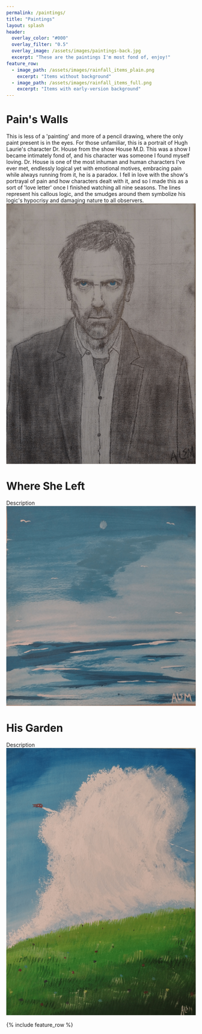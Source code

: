 ```yaml
---
permalink: /paintings/
title: "Paintings"
layout: splash
header:
  overlay_color: "#000"
  overlay_filter: "0.5"
  overlay_image: /assets/images/paintings-back.jpg
  excerpt: "These are the paintings I'm most fond of, enjoy!"
feature_row:
  - image_path: /assets/images/rainfall_items_plain.png
    excerpt: "Items without background"
  - image_path: /assets/images/rainfall_items_full.png
    excerpt: "Items with early-version background"
---
```


# Pain's Walls
This is less of a 'painting' and more of a pencil drawing, where the only paint present is in the eyes. For those unfamiliar, this is a portrait of Hugh Laurie's character Dr. House from the show House M.D. This was a show I became intimately fond of, and his character was someone I found myself loving. Dr. House is one of the most inhuman and human characters I've ever met, endlessly logical yet with emotional motives, embracing pain while always running from it, he is a paradox. I fell in love with the show's portrayal of pain and how characters dealt with it, and so I made this as a sort of 'love letter' once I finished watching all nine seasons. The lines represent his callous logic, and the smudges around them symbolize his logic's hypocrisy and damaging nature to all observers. 
![Alt text](/assets/images/house.png)

# Where She Left
Description
![Alt text](/assets/images/ocean.png)

# His Garden
Description
![Alt text](/assets/images/plane.png)

{% include feature_row %}
